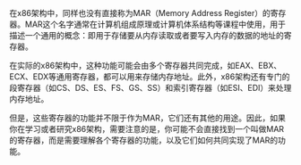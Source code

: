 在x86架构中，同样也没有直接称为MAR（Memory Address Register）的寄存器。MAR这个名字通常在计算机组成原理或计算机体系结构等课程中使用，用于描述一个通用的概念：即用于存储要从内存读取或者要写入内存的数据的地址的寄存器。

在实际的x86架构中，这种功能可能会由多个寄存器共同完成，如EAX、EBX、ECX、EDX等通用寄存器，都可以用来存储内存地址。此外，x86架构还有专门的段寄存器（如CS、DS、ES、FS、GS、SS）和索引寄存器（如ESI、EDI）来处理内存地址。

但是，这些寄存器的功能并不限于作为MAR，它们还有其他的用途。因此，如果你在学习或者研究x86架构，需要注意的是，你可能不会直接找到一个叫做MAR的寄存器，而是需要理解各个寄存器的功能，以及它们如何共同实现了MAR的功能。